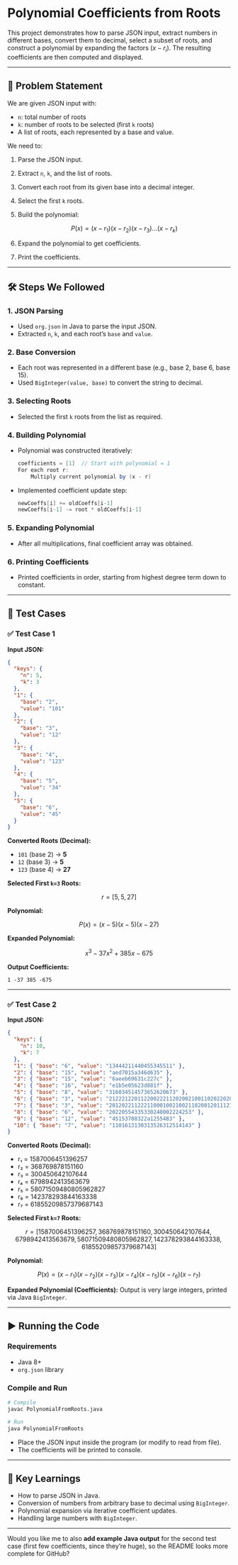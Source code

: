 # Polynomial Coefficients from Roots

This project demonstrates how to parse JSON input, extract numbers in different bases, convert them to decimal, select a subset of roots, and construct a polynomial by expanding the factors $(x - r_i)$. The resulting coefficients are then computed and displayed.

---

## 📌 Problem Statement

We are given JSON input with:

* `n`: total number of roots
* `k`: number of roots to be selected (first `k` roots)
* A list of roots, each represented by a base and value.

We need to:

1. Parse the JSON input.

2. Extract `n`, `k`, and the list of roots.

3. Convert each root from its given base into a decimal integer.

4. Select the first `k` roots.

5. Build the polynomial:

   $$
   P(x) = (x - r_1)(x - r_2)(x - r_3)\dots(x - r_k)
   $$

6. Expand the polynomial to get coefficients.

7. Print the coefficients.

---

## 🛠️ Steps We Followed

### **1. JSON Parsing**

* Used `org.json` in Java to parse the input JSON.
* Extracted `n`, `k`, and each root’s `base` and `value`.

### **2. Base Conversion**

* Each root was represented in a different base (e.g., base 2, base 6, base 15).
* Used `BigInteger(value, base)` to convert the string to decimal.

### **3. Selecting Roots**

* Selected the first `k` roots from the list as required.

### **4. Building Polynomial**

* Polynomial was constructed iteratively:

  ```java
  coefficients = [1]  // Start with polynomial = 1
  For each root r:
      Multiply current polynomial by (x - r)
  ```

* Implemented coefficient update step:

  ```java
  newCoeffs[i] += oldCoeffs[i-1]
  newCoeffs[i-1] -= root * oldCoeffs[i-1]
  ```

### **5. Expanding Polynomial**

* After all multiplications, final coefficient array was obtained.

### **6. Printing Coefficients**

* Printed coefficients in order, starting from highest degree term down to constant.

---

## 📂 Test Cases

### ✅ Test Case 1

**Input JSON:**

```json
{
  "keys": {
    "n": 5,
    "k": 3
  },
  "1": {
    "base": "2",
    "value": "101"
  },
  "2": {
    "base": "3",
    "value": "12"
  },
  "3": {
    "base": "4",
    "value": "123"
  },
  "4": {
    "base": "5",
    "value": "34"
  },
  "5": {
    "base": "6",
    "value": "45"
  }
}
```

**Converted Roots (Decimal):**

* `101` (base 2) → **5**
* `12` (base 3) → **5**
* `123` (base 4) → **27**

**Selected First `k=3` Roots:**

$$
r = [5, 5, 27]
$$

**Polynomial:**

$$
P(x) = (x - 5)(x - 5)(x - 27)
$$

**Expanded Polynomial:**

$$
x^3 - 37x^2 + 385x - 675
$$

**Output Coefficients:**

```
1 -37 385 -675
```

---

### ✅ Test Case 2

**Input JSON:**

```json
{
  "keys": {
    "n": 10,
    "k": 7
  },
  "1": { "base": "6", "value": "13444211440455345511" },
  "2": { "base": "15", "value": "aed7015a346d635" },
  "3": { "base": "15", "value": "6aeeb69631c227c" },
  "4": { "base": "16", "value": "e1b5e05623d881f" },
  "5": { "base": "8", "value": "316034514573652620673" },
  "6": { "base": "3", "value": "2122212201122002221120200210011020220200" },
  "7": { "base": "3", "value": "20120221122211000100210021102001201112121" },
  "8": { "base": "6", "value": "20220554335330240002224253" },
  "9": { "base": "12", "value": "45153788322a1255483" },
  "10": { "base": "7", "value": "1101613130313526312514143" }
}
```

**Converted Roots (Decimal):**

* r₁ = 1587006451396257
* r₂ = 368769878151160
* r₃ = 300450642107644
* r₄ = 6798942413563679
* r₅ = 58071509480805962827
* r₆ = 142378293844163338
* r₇ = 61855209857379687143

**Selected First `k=7` Roots:**

$$
r = [1587006451396257, 368769878151160, 300450642107644, 6798942413563679, 58071509480805962827, 142378293844163338, 61855209857379687143]
$$

**Polynomial:**

$$
P(x) = (x - r_1)(x - r_2)(x - r_3)(x - r_4)(x - r_5)(x - r_6)(x - r_7)
$$

**Expanded Polynomial (Coefficients):**
Output is very large integers, printed via Java `BigInteger`.

---

## ▶️ Running the Code

### **Requirements**

* Java 8+
* `org.json` library

### **Compile and Run**

```bash
# Compile
javac PolynomialFromRoots.java

# Run
java PolynomialFromRoots
```

* Place the JSON input inside the program (or modify to read from file).
* The coefficients will be printed to console.

---

## 📖 Key Learnings

* How to parse JSON in Java.
* Conversion of numbers from arbitrary base to decimal using `BigInteger`.
* Polynomial expansion via iterative coefficient updates.
* Handling large numbers with `BigInteger`.

---

Would you like me to also **add example Java output** for the second test case (first few coefficients, since they’re huge), so the README looks more complete for GitHub?
